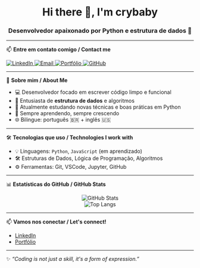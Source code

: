 <h1 align="center">Hi there 👋, I'm crybaby</h1>
<h3 align="center">Desenvolvedor apaixonado por Python e estrutura de dados 🐍</h3>

---

📫 **Entre em contato comigo / Contact me**

<p align="left">
  <a href="https://www.linkedin.com/in/seu-usuario" target="_blank">
    <img src="https://img.shields.io/badge/LinkedIn-0077B5?style=for-the-badge&logo=linkedin&logoColor=white" alt="LinkedIn" />
  </a>

  <a href="mailto:seu@email.com" target="_blank">
    <img src="https://img.shields.io/badge/Email-D14836?style=for-the-badge&logo=gmail&logoColor=white" alt="Email" />
  </a>

  <a href="https://seuportfolio.com" target="_blank">
    <img src="https://img.shields.io/badge/Portfólio-000000?style=for-the-badge&logo=notion&logoColor=white" alt="Portfólio" />
  </a>

  <a href="https://github.com/crybaby" target="_blank">
    <img src="https://img.shields.io/badge/GitHub-181717?style=for-the-badge&logo=github&logoColor=white" alt="GitHub" />
  </a>
</p>

---

🌟 **Sobre mim / About Me**

- 💻 Desenvolvedor focado em escrever código limpo e funcional  
- 🧠 Entusiasta de **estrutura de dados** e algoritmos  
- 🔭 Atualmente estudando novas técnicas e boas práticas em Python  
- 🌱 Sempre aprendendo, sempre crescendo  
- 🌐 Bilingue: português 🇧🇷 + inglês 🇺🇸

---

🛠 **Tecnologias que uso / Technologies I work with**

- 💡 Linguagens: `Python`, `JavaScript` (em aprendizado)  
- 🛠 Estruturas de Dados, Lógica de Programação, Algoritmos  
- ⚙️ Ferramentas: Git, VSCode, Jupyter, GitHub

---

📊 **Estatísticas do GitHub / GitHub Stats**

<div align="center">
  <img src="https://github-readme-stats.vercel.app/api?username=crybaby&show_icons=true&theme=tokyonight" alt="GitHub Stats" />
  <br/>
  <img src="https://github-readme-stats.vercel.app/api/top-langs/?username=crybaby&layout=compact&theme=tokyonight" alt="Top Langs" />
</div>

---

📫 **Vamos nos conectar / Let's connect!**

- [LinkedIn](https://www.linkedin.com/in/seu-usuario)
- [Portfólio](https://seuportfolio.com)

---

✨ *“Coding is not just a skill, it's a form of expression.”*  
